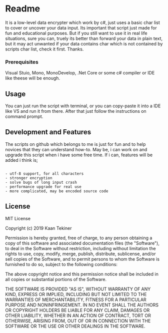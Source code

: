 # Readme
It is a low-level data encrypter which work by c#, just uses a basic char list to cover or uncover your data input. Its important that script just made for fun and educational purposes. But if you still want to use it in real life situations, sure you can, truely its better than forward your data in plain text, but it may act unwanted if your data contains char which is not contained by scripts char list, check it first. Thanks.
 

### Prerequisites

Visual Stuio, Mono, MonoDevelop, .Net Core or some c# compiler or IDE like theese will be enough.

## Usage

You can just run the script with terminal, or you can copy-paste it into a IDE like VS and run it from there. After that just follow the instructions on command prompt.

## Development and Features

The scripts on github which belongs to me is just for fun and to help novices that they can understand how-to. May be, i can work on and upgrade this script when i have some free time. If i can, features will be added i think is;

```

- utf-8 support, for all characters
- stronger encryption
- solve bugs of long input crash
- performance upgrade for real use
- more complicated, may be encoded source code

```
## License

MIT License

Copyright (c) 2019 Kaan Tekiner

Permission is hereby granted, free of charge, to any person obtaining a copy
of this software and associated documentation files (the "Software"), to deal
in the Software without restriction, including without limitation the rights
to use, copy, modify, merge, publish, distribute, sublicense, and/or sell
copies of the Software, and to permit persons to whom the Software is
furnished to do so, subject to the following conditions:

The above copyright notice and this permission notice shall be included in all
copies or substantial portions of the Software.

THE SOFTWARE IS PROVIDED "AS IS", WITHOUT WARRANTY OF ANY KIND, EXPRESS OR
IMPLIED, INCLUDING BUT NOT LIMITED TO THE WARRANTIES OF MERCHANTABILITY,
FITNESS FOR A PARTICULAR PURPOSE AND NONINFRINGEMENT. IN NO EVENT SHALL THE
AUTHORS OR COPYRIGHT HOLDERS BE LIABLE FOR ANY CLAIM, DAMAGES OR OTHER
LIABILITY, WHETHER IN AN ACTION OF CONTRACT, TORT OR OTHERWISE, ARISING FROM,
OUT OF OR IN CONNECTION WITH THE SOFTWARE OR THE USE OR OTHER DEALINGS IN THE
SOFTWARE.
